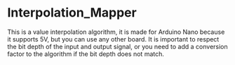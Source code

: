 # Interpolation_Mapper
This is a value interpolation algorithm, it is made for Arduino Nano because it supports 5V, but you can use any other board. It is important to respect the bit depth of the input and output signal, or you need to add a conversion factor to the algorithm if the bit depth does not match.
